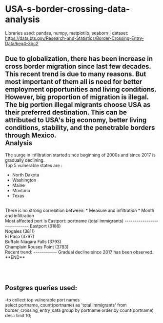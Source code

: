 # USA-s-border-crossing-data-analysis
Libraries used: pandas, numpy, matplotlib, seaborn | dataset: https://data.bts.gov/Research-and-Statistics/Border-Crossing-Entry-Data/keg4-3bc2

Due to globalization, there has been increase in  cross border migration since last few decades. This recent trend is due to many reasons. But most important of them all is need for better employment opportunities and living conditions. </br>
However, big proportion of migration is illegal. The big portion illegal migrants choose USA as their preferred destination. This can be attributed to USA's big economy, better living conditions, stability, and the penetrable borders through Mexico. </br> 
Analysis
---------
The surge in infiltration started since beginning of 2000s and since 2017 is gradually declining.</br>
Top 5 vulnerable states are :
* North Dakota
* Washington
* Maine
* Montana
* Texas
</br>
There is no strong correlation between:
* Measure and infiltration
* Month and infiltration
</br>
Most affected port is Eastport:
portname (total immigrants)
-----------------------------
Eastport (6186) </br>
Nogales    (3811) </br>
El Paso	(3797) </br>
Buffalo Niagara Falls	(3793) </br>
Champlain Rouses Point	(3783) </br>
Recent trend:
------------
Gradual decline since 2017 has been observed.
</br>
**END**

</br> </br>
Postgres queries used:
----------------------
-to collect top vulnerable port names </br>
select portname, count(portname) as 'total immigrants' from border_crossing_entry_data group by portname order by count(portname) desc limit 10;
</br>
